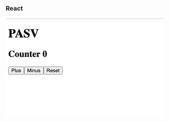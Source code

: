 ### React

![counter](https://raw.githubusercontent.com/tattyola/counter-react/main/public/images/pic.png)
